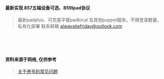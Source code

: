 #### 最新实现 857五端设备可选、859Ipad协议
> 最新padplus、可完美平替padlocal 及其他puppet服务，不限登录数量，私有化部署
> 联系邮箱 alwaysbefriday@outlook.com

<br/>
<br/>
<br/>

#### 资料来源于网络, 仅供参考
> [关于养号的常见问题](
https://h9yd9y21il.feishu.cn/docx/EIAydzvlMoJdQCxN6dbcI3fDnff)

